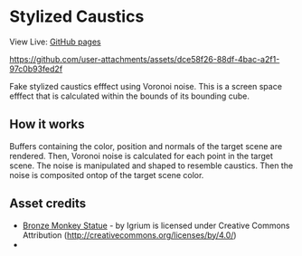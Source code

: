 # Stylized Caustics

View Live: [GitHub pages](https://faraz-portfolio.github.io/demo-2022-fake-caustics/)

https://github.com/user-attachments/assets/dce58f26-88df-4bac-a2f1-97c0b93fed2f

Fake stylized caustics efffect using Voronoi noise. This is a screen space efffect that is calculated within the bounds of its bounding cube.

## How it works

Buffers containing the color, position and normals of the target scene are rendered. Then, Voronoi noise is calculated for each point in the target scene. The noise is manipulated and shaped to resemble caustics. Then the noise is composited ontop of the target scene color.

## Asset credits

- [Bronze Monkey Statue](https://skfb.ly/oJSMR) - by Igrium is licensed under Creative Commons Attribution (http://creativecommons.org/licenses/by/4.0/)
-
